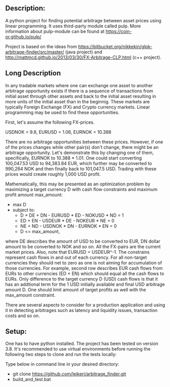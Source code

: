 ## Description:
A python project for finding potential arbitrage between asset prices using linear programming. It uses third-party module called pulp. More information about pulp-module can be found at https://coin-or.github.io/pulp/

Project is based on the ideas from https://bitbucket.org/nikkekin/glpk-arbitrage-finder/src/master/ (java project) and http://mattmcd.github.io/2013/03/30/FX-Arbitrage-CLP.html (c++ project).

## Long Description
In any tradable markets where one can exchange one asset to another arbitrage opportunity exists if there is a sequence of transactions from initial asset through other assets and back to the initial asset resulting in more units of the initial asset than in the beginnig. These markets are typically Foreign Exchange (FX) and Crypto currency markets. Linear programming may be used to find these opportunities.

First, let's assume the following FX-prices.

USDNOK = 9.8, EURUSD = 1.06, EURNOK = 10.388

There are no arbitrage opportunities between these prices. However, if one of the prices changes while other pair(s) don't change, there might be an arbitrage opportunity. Let's demonstrate this by changing one of them, specifically, EURNOK to 10.388 * 1.01. One could start converting 100,047.53 USD to 94,383.84 EUR, which further may be converted to 990,264 NOK and then finally back to 101,047.5 USD. Trading with these prices would create roughly 1,000 USD profit.

Mathematically, this may be presented as an optimization problem by maximizing a target currency D with cash flow constraints and maximum profit amount max_amount:

- max D
 - subject to:
    - D + DE + DN - EURUSD * ED - NOKUSD * ND = 1
    - ED + EN - USDEUR * DE - NOKEUR * NE = 0
    - NE + ND - USDNOK * DN - EURNOK * EN = 0
    - D <= max_amount,

where DE describes the amount of USD to be converted to EUR, DN dollar amount to be converted to NOK and so on. All the FX-pairs are the current market prices. Also, note that EURUSD = USDEUR^-1. The constrains represent cash flows in and out of each currency. For all non-target currencies they should net to zero as one is not aiming for accumulation of those currencies. For example, second row describes EUR cash flows from EURs to other currencies (ED + EN) which should equal all the cash flows to EURs. Only difference to the target currency D (USD) cash flows is that it has an addtional term for the 1 USD initially available and final USD arbitrage amount D. One should limit amount of target profits as well with the max_amount constraint.

There are several aspects to consider for a production application and using it in detecting arbitrages such as latency and liquidity issues, transaction costs and so on. 

## Setup:
One has to have python installed. The project has been tested on version 3.8. It's recommended to use virtual environments before running the following two steps to clone and run the tests locally:

Type below in command line in your desired directory:
  - git clone https://github.com/leikeri/arbitrage_finder.git
  - build_and_test.bat
